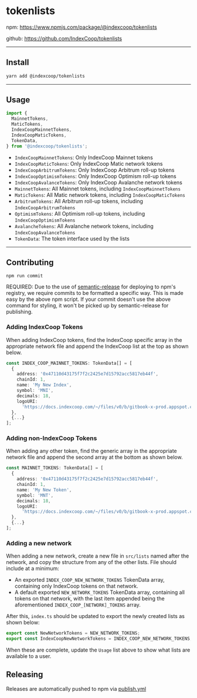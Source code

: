 # tokenlists

npm: <https://www.npmjs.com/package/@indexcoop/tokenlists>

github: <https://github.com/IndexCoop/tokenlists>

---

## Install

```bash
yarn add @indexcoop/tokenlists
```

---

## Usage

```typescript
import {
  MainnetTokens,
  MaticTokens,
  IndexCoopMainnetTokens,
  IndexCoopMaticTokens,
  TokenData,
} from '@indexcoop/tokenlists';
```

- `IndexCoopMainnetTokens`: Only IndexCoop Mainnet tokens
- `IndexCoopMaticTokens`: Only IndexCoop Matic network tokens
- `IndexCoopArbitrumTokens`: Only IndexCoop Arbitrum roll-up tokens
- `IndexCoopOptimismTokens`: Only IndexCoop Optimism roll-up tokens
- `IndexCoopAvalanceTokens`: Only IndexCoop Avalanche network tokens
- `MainnetTokens`: All Mainnet tokens, including `IndexCoopMainnetTokens`
- `MaticTokens`: All Matic network tokens, including `IndexCoopMaticTokens`
- `ArbitrumTokens`: All Arbitrum roll-up tokens, including `IndexCoopArbitrumTokens`
- `OptimismTokens`: All Optimism roll-up tokens, including `IndexCoopOptimismTokens`
- `AvalancheTokens`: All Avalanche network tokens, including `IndexCoopAvalanceTokens`
- `TokenData`: The token interface used by the lists

---

## Contributing

`npm run commit`

REQUIRED: Due to the use of [semantic-release](https://www.npmjs.com/package/semantic-release-cli) for deploying to npm's registry, we require commits to be formatted a specific way. This is made easy by the above npm script. If your commit doesn't use the above command for styling, it won't be picked up by semantic-release for publishing.

### Adding IndexCoop Tokens

When adding IndexCoop tokens, find the IndexCoop specific array in the appropriate network file and append the IndexCoop list at the top as shown below.

```typescript
const INDEX_COOP_MAINNET_TOKENS: TokenData[] = [
  {
    address: '0x47110d43175f7f2c2425e7d15792acc5817eb44f',
    chainId: 1,
    name: 'My New Index',
    symbol: 'MNI',
    decimals: 18,
    logoURI:
      'https://docs.indexcoop.com/~/files/v0/b/gitbook-x-prod.appspot.com/o/spaces%2F-MJY-enmfAw5ra2s-8QX%2Fuploads%2FAHyFusKCIRPu5o9FhZkk%2FGMI_LOGO-07.svg?alt=media&token=536da550-6d40-4f6c-b115-3b52a6365d64',
  },
  {...}
];
```

### Adding non-IndexCoop Tokens

When adding any other token, find the generic array in the appropriate network file and append the second array at the bottom as shown below.

```typescript
const MAINNET_TOKENS: TokenData[] = [
  {
    address: '0x47110d43175f7f2c2425e7d15792acc5817eb44f',
    chainId: 1,
    name: 'My New Token',
    symbol: 'MNT',
    decimals: 18,
    logoURI:
      'https://docs.indexcoop.com/~/files/v0/b/gitbook-x-prod.appspot.com/o/spaces%2F-MJY-enmfAw5ra2s-8QX%2Fuploads%2FAHyFusKCIRPu5o9FhZkk%2FGMI_LOGO-07.svg?alt=media&token=536da550-6d40-4f6c-b115-3b52a6365d64',
  },
  {...}
];
```

### Adding a new network

When adding a new network, create a new file in `src/lists` named after the network, and copy the structure from any of the other lists.
File should include at a minimum:

- An exported `INDEX_COOP_NEW_NETWORK_TOKENS` TokenData array, containing only IndexCoop tokens on that network.
- A default exported `NEW_NETWORK_TOKENS` TokenData array, containing all tokens on that network, with the last item appended being the aforementioned `INDEX_COOP_[NETWORK]_TOKENS` array.

After this, `index.ts` should be updated to export the newly created lists as shown below:

```typescript
export const NewNetworkTokens = NEW_NETWORK_TOKENS;
export const IndexCoopNewNetworkTokens = INDEX_COOP_NEW_NETWORK_TOKENS;
```

When these are complete, update the `Usage` list above to show what lists are available to a user.

## Releasing

Releases are automatically pushed to npm via [publish.yml](.github/workflows/publish.yml)
